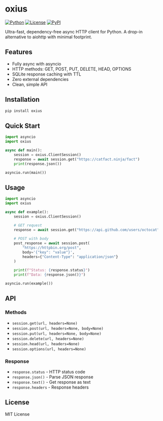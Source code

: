 # oxius

[![Python](https://img.shields.io/badge/Python-3.7+-blue.svg?style=flat-square&logo=python)](https://www.python.org/)
[![License](https://img.shields.io/badge/License-MIT-green.svg?style=flat-square)](LICENSE)
[![PyPI](https://img.shields.io/pypi/v/oxius.svg?style=flat-square&logo=pypi)](https://pypi.org/project/oxius/)

Ultra-fast, dependency-free async HTTP client for Python. A drop-in alternative to aiohttp with minimal footprint.

## Features

- Fully async with asyncio
- HTTP methods: GET, POST, PUT, DELETE, HEAD, OPTIONS
- SQLite response caching with TTL
- Zero external dependencies
- Clean, simple API

## Installation

```bash
pip install oxius
```

## Quick Start

```python
import asyncio
import oxius

async def main():
    session = oxius.ClientSession()
    response = await session.get("https://catfact.ninja/fact")
    print(response.json())

asyncio.run(main())
```

## Usage

```python
import asyncio
import oxius

async def example():
    session = oxius.ClientSession()

    # GET request
    response = await session.get("https://api.github.com/users/octocat")
    
    # POST with body
    post_response = await session.post(
        "https://httpbin.org/post",
        body='{"key": "value"}',
        headers={"Content-Type": "application/json"}
    )
    
    print(f"Status: {response.status}")
    print(f"Data: {response.json()}")

asyncio.run(example())
```

## API

### Methods
- `session.get(url, headers=None)`
- `session.post(url, headers=None, body=None)`
- `session.put(url, headers=None, body=None)`
- `session.delete(url, headers=None)`
- `session.head(url, headers=None)`
- `session.options(url, headers=None)`

### Response
- `response.status` - HTTP status code
- `response.json()` - Parse JSON response
- `response.text()` - Get response as text
- `response.headers` - Response headers

## License

MIT License
